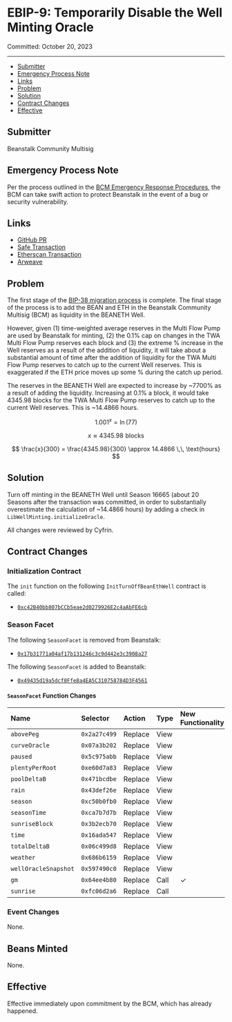 # EBIP-9: Temporarily Disable the Well Minting Oracle

Committed: October 20, 2023

---

- [Submitter](#submitter)
- [Emergency Process Note](#emergency-process-note)
- [Links](#links)
- [Problem](#problem)
- [Solution](#solution)
- [Contract Changes](#contract-changes)
- [Effective](#effective)

## Submitter

Beanstalk Community Multisig

## Emergency Process Note

Per the process outlined in the [BCM Emergency Response Procedures](https://docs.bean.money/almanac/governance/beanstalk/bcm-process#emergency-response-procedures), the BCM can take swift action to protect Beanstalk in the event of a bug or security vulnerability.

## Links

- [GitHub PR](https://github.com/BeanstalkFarms/Beanstalk/pull/669)
- [Safe Transaction](https://app.safe.global/transactions/tx?safe=eth:0xa9bA2C40b263843C04d344727b954A545c81D043&id=multisig_0xa9bA2C40b263843C04d344727b954A545c81D043_0x4a2ccbe02e1bc2179db2718262882ebbb8b3ba571b651991604611b00b70905a)
- [Etherscan Transaction](https://etherscan.io/tx/0x889a250e51296a632f8cddf5a519c75b55f3dedf9cb562efc603a67c18890c1d)
- [Arweave](https://arweave.net/P8W02FnZ8VP4aDwXW06TBO7QkiA9zvVDoFD1epVUgeQ)

## Problem

The first stage of the [BIP-38 migration process](https://bean.money/bip-38) is complete. The final stage of the process is to add the BEAN and ETH in the Beanstalk Community Multisig (BCM) as liquidity in the BEANETH Well. 

However, given (1) time-weighted average reserves in the Multi Flow Pump are used by Beanstalk for minting, (2) the 0.1% cap on changes in the TWA Multi Flow Pump reserves each block and (3) the extreme % increase in the Well reserves as a result of the addition of liquidity, it will take about a substantial amount of time after the addition of liquidity for the TWA Multi Flow Pump reserves to catch up to the current Well reserves. This is exaggerated if the ETH price moves up some % during the catch up period.

The reserves in the BEANETH Well are expected to increase by ~7700% as a result of adding the liquidity. Increasing at 0.1% a block, it would take 4345.98 blocks for the TWA Multi Flow Pump reserves to catch up to the current Well reserves. This is ~14.4866 hours. 

$$
1.001^x = \ln(77)
$$

$$
x \approx 4345.98 \,\, \text{blocks}
$$

$$
\frac{x}{300} = \frac{4345.98}{300} \approx 14.4866 \,\, \text{hours}
$$

## Solution

Turn off minting in the BEANETH Well until Season 16665 (about 20 Seasons after the transaction was committed, in order to substantially overestimate the calculation of ~14.4866 hours) by adding a check in `LibWellMinting.initializeOracle`.

All changes were reviewed by Cyfrin.

## Contract Changes

### Initialization Contract

The `init` function on the following `InitTurnOffBeanEthWell` contract is called:

- [`0xc42B40bb807bCCb5eae2d0279926E2c4aAbFE6cb`](https://etherscan.io/address/0xc42B40bb807bCCb5eae2d0279926E2c4aAbFE6cb#code)

### Season Facet

The following `SeasonFacet` is removed from Beanstalk:
* [`0x17b31771a04af17b131246c3c9d442e3c3908a27`](https://etherscan.io/address/0x17b31771a04af17b131246c3c9d442e3c3908a27#code)

The following `SeasonFacet` is added to Beanstalk:
* [`0x49435d19a5dcf8Ffe8a4EA5C310758784D3F4561`](https://etherscan.io/address/0x49435d19a5dcf8Ffe8a4EA5C310758784D3F4561#code)

#### `SeasonFacet` Function Changes

| Name                         | Selector     | Action  | Type | New Functionality |
|:-----------------------------|:-------------|:--------|:-----|:------------------|
| `abovePeg`                   | `0x2a27c499` | Replace | View |                   |
| `curveOracle`                | `0x07a3b202` | Replace | View |                   |
| `paused`                     | `0x5c975abb` | Replace | View |                   |
| `plentyPerRoot`              | `0xe60d7a83` | Replace | View |                   |
| `poolDeltaB`                 | `0x471bcdbe` | Replace | View |                   |
| `rain`                       | `0x43def26e` | Replace | View |                   |
| `season`                     | `0xc50b0fb0` | Replace | View |                   |
| `seasonTime`                 | `0xca7b7d7b` | Replace | View |                   |
| `sunriseBlock`               | `0x3b2ecb70` | Replace | View |                   |
| `time`                       | `0x16ada547` | Replace | View |                   |
| `totalDeltaB`                | `0x06c499d8` | Replace | View |                   |
| `weather`                    | `0x686b6159` | Replace | View |                   |
| `wellOracleSnapshot`         | `0x597490c0` | Replace | View |                   |
| `gm`                         | `0x64ee4b80` | Replace | Call | ✓                 |
| `sunrise`                    | `0xfc06d2a6` | Replace | Call |                   |

### Event Changes

None.

## Beans Minted

None.

## Effective

Effective immediately upon commitment by the BCM, which has already happened.
